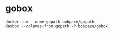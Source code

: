 # gobox

    docker run --name gopath bobpace/gopath
    devbox --volumes-from gopath -P bobpace/gobox
